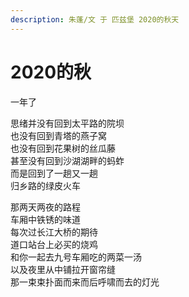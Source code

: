 ```yaml
---
description: 朱蓬/文 于 匹兹堡 2020的秋天
---
```


# 2020的秋

一年了

思绪并没有回到太平路的院坝   
也没有回到青塔的燕子窝   
也没有回到花果树的丝瓜藤   
甚至没有回到沙湖湖畔的蚂蚱   
而是回到了一趟又一趟   
归乡路的绿皮火车

那两天两夜的路程   
车厢中铁锈的味道   
每次过长江大桥的期待   
道口站台上必买的烧鸡   
和你一起去九号车厢吃的两菜一汤   
以及夜里从中铺拉开窗帘缝   
那一束束扑面而来而后呼啸而去的灯光

